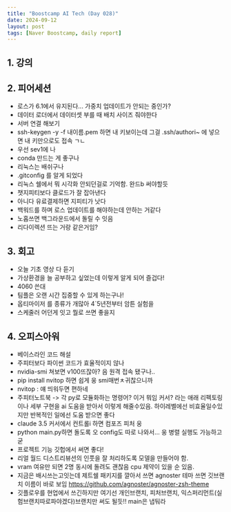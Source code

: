 ```yaml
---
title: "Boostcamp AI Tech (Day 028)"
date: 2024-09-12
layout: post
tags: [Naver Boostcamp, daily report]
---
```

## 1. 강의
<!-- 5강 듣고  -->

## 2. 피어세션
- 로스가 6.1에서 유지된다... 가중치 업데이트가 안되는 중인가?
- 데이터 로더에서 데이터셋 부를 때 배치 사이즈 줘야한다
- 서버 연결 해보기
- ssh-keygen -y -f 내이름.pem 하면 내 키보이는데 그걸 .ssh/authori~ 에 넣으면 내 키만으로도 접속 ㄱㄴ
- 우선 sev1에 나
- conda 만드는 게 좋구나
- 리눅스는 배쉬구나
- .gitconfig 를 알게 되었다
- 리눅스 쉘에서 뭐 시각화 안되던걸로 기억함. 완드b 써야할듯
- 챗지피티보다 클로드가 잘 잡아낸다
- 아니다 유료결제하면 지피티가 낫다
- 백워드를 하며 로스 업데이트를 해야하는데 안하는 거같다
- 노홉쓰면 백그라운드에서 돌릴 수 잇음
- 리다이렉션 뜨는 거랑 같은거임?

## 3. 회고
- 오늘 기초 영상 다 듣기
- 가상환경을 늘 공부하고 싶었는데 이렇게 알게 되어 즐겁다!
- 4060 쓴대
- 팀플은 오랜 시간 집중할 수 있게 하는구나!
- 옵티마이저 를 종류가 개많아 4`5년전부터 암튼 실험을 
- 스케줄러 어던게 잇고 뭘로 쓰면 좋을지

## 4. 오피스아워
- 베이스라인 코드 해설
- 주피터보다 파이썬 코드가 효율적이지 않나
- nvidia-smi 쳐보면 v100뜨잖아? 음 원격 접속 됐구나..
- pip install nvitop 하면 쉽게 웅 smi매번ㅊ귀찮으니까
- nvitop : 얘 띄워두면 편하네
- 주피터노트북 -> 각 py로 모듈화하는 명령어? 이거 뭐임
커서? 라는 애래 리펙토링이나 세부 구현을 ai 도움을 받아서 이렇게 해줄수있음. 하이레벨에선 비효율일수있지만 반복적인 일에선 도움 받으면 좋다
- claude 3.5 커서에서 컨트롤i 하면 컴포즈 피처 웅
- python main.py하면 돌도록 오
config도 따로 나와서... 웅 
병렬 실행도 가능하고 굳 
- 프로젝트 기능 깃헙에서 써면 좋다!
- 리얼 월드 디스트리뷰션의 인풋을 잘 처리하도록 모델을 만들어야 함.
- vram 여유만 되면 2명 동시에 돌려도 괜찮음 cpu 제약이 있을 순 있음.
- 지금은 배시쓰는고잇는데 제트쉘 패키지를 깔아서 쓰면 agnoster 테마 쓰면 깃브랜치 이름이 바로 보임
https://github.com/agnoster/agnoster-zsh-theme
- 깃플로우를 현업에서 쓰긴하지만 여기선 개인브랜치, 피처브랜치, 익스퍼리먼트(실험브랜치따로파야겠다)브랜치만 써도 될듯!! main은 냅둬라